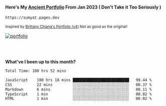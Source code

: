 #### Here's My [Ancient Portfolio](https://sumyat.pages.dev) From Jan 2023 ( Don't Take it Too Seriously ) 
````bash
https://sumyat.pages.dev 
````

<sub>Inspired by [Brittany Chiang's Portfolio (v4)](https://v4.brittanychiang.com/) Not as good as the original!</sub>


<a href='https://sumyat.pages.dev/'>
    <img src='https://github.com/sumyat-aung/sumyat-aung/assets/108873224/c9b4f2be-c585-4dd3-84e1-692c3854a6d8' alt='portfolio' align='center' />
</a>


<br />
<br />


<br />
<br />

**What've I been up to this month?**

<!--START_SECTION:waka-->

```txt
Total Time: 100 hrs 52 mins

JavaScript    100 hrs 18 mins █████████████████████████   99.44 %
CSS           22 mins         ░░░░░░░░░░░░░░░░░░░░░░░░░   00.37 %
Markdown      6 mins          ░░░░░░░░░░░░░░░░░░░░░░░░░   00.11 %
TypeScript    1 min           ░░░░░░░░░░░░░░░░░░░░░░░░░   00.02 %
HTML          1 min           ░░░░░░░░░░░░░░░░░░░░░░░░░   00.02 %
```

<!--END_SECTION:waka-->




